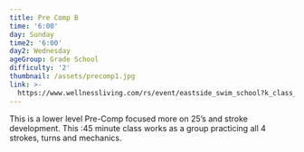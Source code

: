 ```yaml
---
title: Pre Comp B
time: '6:00'
day: Sunday
time2: '6:00'
day2: Wednesday
ageGroup: Grade School
difficulty: '2'
thumbnail: /assets/precomp1.jpg
link: >-
  https://www.wellnessliving.com/rs/event/eastside_swim_school?k_class_tab=12269&uid=0&id_class_tab=2
---
```

This is a lower level Pre-Comp focused more on 25’s and stroke development.  This :45 minute class works as a group practicing all 4 strokes, turns and mechanics.
